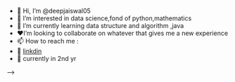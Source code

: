 - 👋 Hi, I’m @deepjaiswal05
- 👀 I’m interested in data science,fond of python,mathematics
- 🌱 I’m currently learning data structure and algorithm ,java
- :heart:I’m looking to collaborate on whatever that gives me a new experience
- 📫 How to reach me :
- 🏢 [linkdin](https://www.linkedin.com/in/deepraj-jaiswal-6896a5221)
- 🏫 currently in 2nd yr

-->
